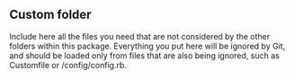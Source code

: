 ## Custom folder

Include here all the files you need that are not considered by the other folders within this package. Everything you put here will be ignored by Git, and should be loaded only from files that are also being ignored, such as Customfile or /config/config.rb.